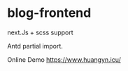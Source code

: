 # blog-frontend

next.Js + scss support

Antd partial import.

Online Demo https://www.huangyn.icu/

